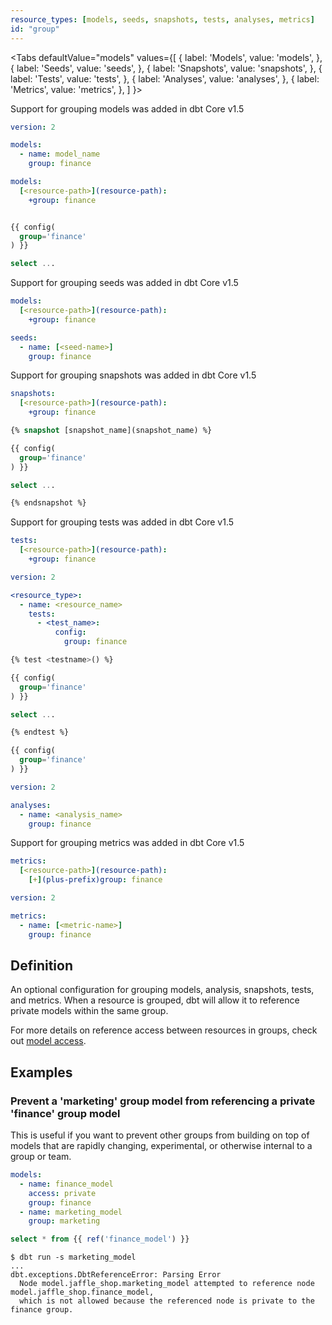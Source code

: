 ```yaml
---
resource_types: [models, seeds, snapshots, tests, analyses, metrics]
id: "group"
---
```


<Tabs
  defaultValue="models"
  values={[
    { label: 'Models', value: 'models', },
    { label: 'Seeds', value: 'seeds', },
    { label: 'Snapshots', value: 'snapshots', },
    { label: 'Tests', value: 'tests', },
    { label: 'Analyses', value: 'analyses', },
    { label: 'Metrics', value: 'metrics', },
  ]
}>
<TabItem value="models">

<VersionBlock lastVersion="1.4">

Support for grouping models was added in dbt Core v1.5

</VersionBlock>

<VersionBlock firstVersion="1.5">

</VersionBlock>

<File name='models/schema.yml'>

```yml
version: 2

models:
  - name: model_name
    group: finance
```

</File>

<File name='dbt_project.yml'>

```yml
models:
  [<resource-path>](resource-path):
    +group: finance
```


</File>

<File name='models/<modelname>.sql'>

```sql

{{ config(
  group='finance'
) }}

select ...

```

</File>

</TabItem>

<TabItem value="seeds">

<VersionBlock lastVersion="1.4">

Support for grouping seeds was added in dbt Core v1.5

</VersionBlock>

<VersionBlock firstVersion="1.5">

</VersionBlock>

<File name='dbt_project.yml'>

```yml
models:
  [<resource-path>](resource-path):
    +group: finance
```

</File>

<File name='seeds/properties.yml'>

```yml
seeds:
  - name: [<seed-name>]
    group: finance
```

</File>


</TabItem>

<TabItem value="snapshots">

<VersionBlock lastVersion="1.4">

Support for grouping snapshots was added in dbt Core v1.5

</VersionBlock>

<VersionBlock firstVersion="1.5">

</VersionBlock>

<File name='dbt_project.yml'>

```yml
snapshots:
  [<resource-path>](resource-path):
    +group: finance
```

</File>

<File name='snapshots/<filename>.sql'>

```sql
{% snapshot [snapshot_name](snapshot_name) %}

{{ config(
  group='finance'
) }}

select ...

{% endsnapshot %}
```

</File>


</TabItem>

<TabItem value="tests">

<VersionBlock lastVersion="1.4">

Support for grouping tests was added in dbt Core v1.5

</VersionBlock>

<VersionBlock firstVersion="1.5">

</VersionBlock>

<File name='dbt_project.yml'>

```yml
tests:
  [<resource-path>](resource-path):
    +group: finance
```

</File>

<File name='tests/properties.yml'>

```yml
version: 2

<resource_type>:
  - name: <resource_name>
    tests:
      - <test_name>:
          config:
            group: finance
```

</File>

<File name='tests/<filename>.sql'>

```sql
{% test <testname>() %}

{{ config(
  group='finance'
) }}

select ...

{% endtest %}
```

</File>

<File name='tests/<filename>.sql'>


```sql
{{ config(
  group='finance'
) }}
```

</File>

</TabItem>

<TabItem value="analyses">

<File name='analyses/<filename>.yml'>

```yml
version: 2

analyses:
  - name: <analysis_name>
    group: finance
```

</File>

</TabItem>


<TabItem value="metrics">

<VersionBlock lastVersion="1.4">

Support for grouping metrics was added in dbt Core v1.5

</VersionBlock>

<VersionBlock firstVersion="1.5">

</VersionBlock>

<File name='dbt_project.yml'>

```yaml
metrics:
  [<resource-path>](resource-path):
    [+](plus-prefix)group: finance
```

</File>

<File name='models/metrics.yml'>

```yaml
version: 2

metrics:
  - name: [<metric-name>]
    group: finance

```

</File>

</TabItem>

</Tabs>

## Definition
An optional configuration for grouping models, analysis, snapshots, tests, and metrics. When a resource is grouped, dbt will allow it to reference private models within the same group.

For more details on reference access between resources in groups, check out [model access](/docs/collaborate/governance/model-access#groups).

## Examples
### Prevent a 'marketing' group model from referencing a private 'finance' group model
This is useful if you want to prevent other groups from building on top of models that are rapidly changing, experimental, or otherwise internal to a group or team. 

<File name='models/schema.yml'>

```yml
models:
  - name: finance_model
    access: private
    group: finance
  - name: marketing_model
    group: marketing
```
</File>

<File name='models/marketing_model.sql'>

```sql
select * from {{ ref('finance_model') }}
```
</File>

```shell
$ dbt run -s marketing_model
...
dbt.exceptions.DbtReferenceError: Parsing Error
  Node model.jaffle_shop.marketing_model attempted to reference node model.jaffle_shop.finance_model, 
  which is not allowed because the referenced node is private to the finance group.
```